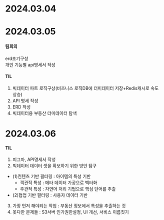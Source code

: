 # 2024.03.04

# 2024.03.05

#### 팀회의
erd초기구성  
개인 기능별 api명세서 작성

#### TIL  
1. 빅데이터 파트 로직구상(비즈니스 로직DB에 더미데이터 저장+Redis캐시로 속도 상승)
2. API 명세 작성
3. ERD 작성
4. 빅데이터용 부동산 더미데이터 탐색

# 2024.03.06

#### TIL
1. 피그마, API명세서 작성
2. 빅데이터 데이터 셋을 확보하기 위한 방안 탐구
- (1)컨텐츠 기반 필터링 : 아이템의 특성 기반
    - 객관적 특성 : 메타 데이터 가공으로 벡터화
    - 주관적 특성 : 자연어 처리 기법으로 핵심 단어를 추출
- (2)협업 기반 필터링 : 사용자 데이터 기반
3. 가장 먼저 해야되는 작업 : 부동산 정보에서 특성을 추출하는 것
4. 못다한 문제들 : S3서버 인가권한설정, UI 개선, 서비스 이름짓기

